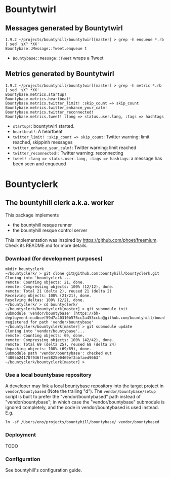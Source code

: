 # Bountytwirl

## Messages generated by Bountytwirl

    1.9.2 ~/projects/bountyhill/bountytwirl[master] > grep -h enqueue *.rb | sed 'sX^ *XX'
    Bountybase::Message::Tweet.enqueue t

- `Bountybase::Message::Tweet` wraps a Tweet

## Metrics generated by Bountytwirl

    1.9.2 ~/projects/bountyhill/bountytwirl[master] > grep -h metric *.rb | sed 'sX^ *XX'
    Bountybase.metrics.startup!
    Bountybase.metrics.heartbeat!
    Bountybase.metrics.twitter_limit! :skip_count => skip_count
    Bountybase.metrics.twitter_enhance_your_calm!
    Bountybase.metrics.twitter_reconnected!
    Bountybase.metrics.tweet! :lang => status.user.lang, :tags => hashtags

- `startup!`: bountytwirl started.
- `heartbeat!`: A heartbeat
- `twitter_limit! :skip_count => skip_count`: Twitter warning: limit reached, skippinh messages
- `twitter_enhance_your_calm!`: Twitter warning: limit reached
- `twitter_reconnected!`: Twitter warning: reconnecting
- `tweet! :lang => status.user.lang, :tags => hashtags`: a message has been seen and enqueued

# Bountyclerk

## The bountyhill clerk a.k.a. worker

This package implements 

- the bountyhill resque runner
- the bountyhill resque control server

This implementation was inspired by https://github.com/phoet/freemium. Check its README.md for more details.

### Download (for development purposes)

    mkdir bountyclerk
    ~/bountyclerk/ > git clone git@github.com:bountyhill/bountyclerk.git
    Cloning into 'bountyclerk'...
    remote: Counting objects: 21, done.
    remote: Compressing objects: 100% (12/12), done.
    remote: Total 21 (delta 2), reused 21 (delta 2)
    Receiving objects: 100% (21/21), done.
    Resolving deltas: 100% (2/2), done.
    ~/bountyclerk/ > cd bountyclerk/
    ~/bountyclerk/bountyclerk[master] > git submodule init
    Submodule 'vendor/bountybase' (https://bh-deployment:eadbcef59d7a40310b576cc2a453ccba@github.com/bountyhill/bountybase.git) registered for path 'vendor/bountybase'
    ~/bountyclerk/bountyclerk[master] > git submodule update
    Cloning into 'vendor/bountybase'...
    remote: Counting objects: 69, done.
    remote: Compressing objects: 100% (42/42), done.
    remote: Total 69 (delta 25), reused 68 (delta 24)
    Unpacking objects: 100% (69/69), done.
    Submodule path 'vendor/bountybase': checked out '4805b24170f936ffee5825e0469ef2abfaed9663'
    ~/bountyclerk/bountyclerk[master] > 

### Use a local bountybase repository

A developer may link a local bountybase repository into the target project in `vendor/bountybased` (Note the trailing "d"). The `vendor/bountybase/setup` script is built to prefer the "vendor/bountybased" path instead of "vendor/bountybase"; in which case
the "vendor/bountybase" submodule is ignored completely, and the code in vendor/bountybased is used instead. E.g.

    ln -sf /Users/eno/projects/bountyhill/bountybase/ vendor/bountybased

### Deployment

TODO

### Configuration

See bountyhill's configuration guide.

